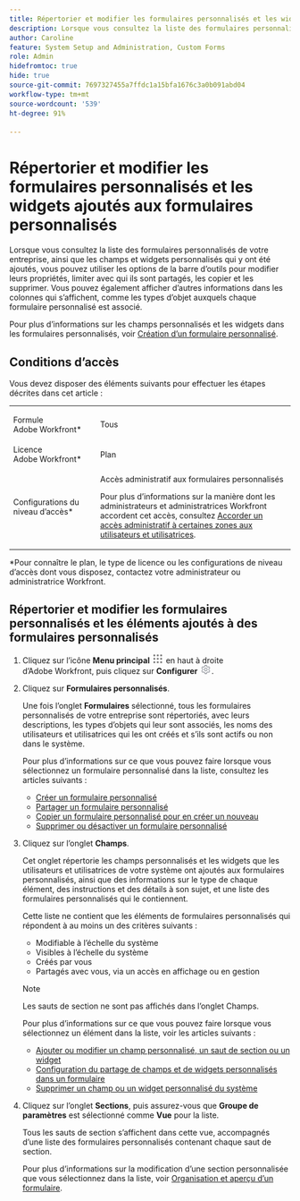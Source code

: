 ```yaml
---
title: Répertorier et modifier les formulaires personnalisés et les widgets ajoutés aux formulaires personnalisés
description: Lorsque vous consultez la liste des formulaires personnalisés de votre entreprise, ainsi que les champs et widgets personnalisés qui y ont été ajoutés, vous pouvez utiliser les options de la barre d’outils pour modifier leurs propriétés, limiter avec qui ils sont partagés, les copier et les supprimer. Vous pouvez également afficher d’autres informations dans les colonnes qui s’affichent, comme les types d’objet auxquels chaque formulaire personnalisé est associé.
author: Caroline
feature: System Setup and Administration, Custom Forms
role: Admin
hidefromtoc: true
hide: true
source-git-commit: 7697327455a7ffdc1a15bfa1676c3a0b091abd04
workflow-type: tm+mt
source-wordcount: '539'
ht-degree: 91%

---
```



# Répertorier et modifier les formulaires personnalisés et les widgets ajoutés aux formulaires personnalisés

Lorsque vous consultez la liste des formulaires personnalisés de votre entreprise, ainsi que les champs et widgets personnalisés qui y ont été ajoutés, vous pouvez utiliser les options de la barre d’outils pour modifier leurs propriétés, limiter avec qui ils sont partagés, les copier et les supprimer. Vous pouvez également afficher d’autres informations dans les colonnes qui s’affichent, comme les types d’objet auxquels chaque formulaire personnalisé est associé.

Pour plus d’informations sur les champs personnalisés et les widgets dans les formulaires personnalisés, voir [Création d’un formulaire personnalisé](/help/quicksilver/administration-and-setup/customize-workfront/create-manage-custom-forms/form-designer/design-a-form/design-a-form.md).

## Conditions d’accès

Vous devez disposer des éléments suivants pour effectuer les étapes décrites dans cet article :

<table style="table-layout:auto"> 
 <col> 
 <col> 
 <tbody> 
  <tr data-mc-conditions=""> 
   <td role="rowheader"> <p>Formule Adobe Workfront*</p> </td> 
   <td>Tous</td> 
  </tr> 
  <tr> 
   <td role="rowheader">Licence Adobe Workfront*</td> 
   <td>Plan</td> 
  </tr> 
  <tr data-mc-conditions=""> 
   <td role="rowheader">Configurations du niveau d’accès*</td> 
   <td> <p>Accès administratif aux formulaires personnalisés</p> <p>Pour plus d’informations sur la manière dont les administrateurs et administratrices Workfront accordent cet accès, consultez <a href="../../../administration-and-setup/add-users/configure-and-grant-access/grant-users-admin-access-certain-areas.md" class="MCXref xref">Accorder un accès administratif à certaines zones aux utilisateurs et utilisatrices</a>.</p> </td> 
  </tr> 
 </tbody> 
</table>

&#42;Pour connaître le plan, le type de licence ou les configurations de niveau d’accès dont vous disposez, contactez votre administrateur ou administratrice Workfront.

## Répertorier et modifier les formulaires personnalisés et les éléments ajoutés à des formulaires personnalisés

1. Cliquez sur l’icône **Menu principal** ![](assets/main-menu-icon.png) en haut à droite d’Adobe Workfront, puis cliquez sur **Configurer** ![](assets/gear-icon-settings.png).

1. Cliquez sur **Formulaires personnalisés**.

   Une fois l’onglet **Formulaires** sélectionné, tous les formulaires personnalisés de votre entreprise sont répertoriés, avec leurs descriptions, les types d’objets qui leur sont associés, les noms des utilisateurs et utilisatrices qui les ont créés et s’ils sont actifs ou non dans le système.

   Pour plus d’informations sur ce que vous pouvez faire lorsque vous sélectionnez un formulaire personnalisé dans la liste, consultez les articles suivants :

   * [Créer un formulaire personnalisé](/help/quicksilver/administration-and-setup/customize-workfront/create-manage-custom-forms/form-designer/design-a-form/design-a-form.md)
   * [Partager un formulaire personnalisé](../../../administration-and-setup/customize-workfront/create-manage-custom-forms/share-access-to-a-custom-form.md)
   * [Copier un formulaire personnalisé pour en créer un nouveau](/help/quicksilver/administration-and-setup/customize-workfront/create-manage-custom-forms/list-edit-share-custom-forms-and-custom-fields.md)
   * [Supprimer ou désactiver un formulaire personnalisé](../../../administration-and-setup/customize-workfront/create-manage-custom-forms/delete-or-deactivate-a-custom-form.md)

1. Cliquez sur l’onglet **Champs**.

   Cet onglet répertorie les champs personnalisés et les widgets que les utilisateurs et utilisatrices de votre système ont ajoutés aux formulaires personnalisés, ainsi que des informations sur le type de chaque élément, des instructions et des détails à son sujet, et une liste des formulaires personnalisés qui le contiennent.

   Cette liste ne contient que les éléments de formulaires personnalisés qui répondent à au moins un des critères suivants :

   * Modifiable à l’échelle du système
   * Visibles à l’échelle du système
   * Créés par vous
   * Partagés avec vous, via un accès en affichage ou en gestion

   >[!NOTE]
   >
   >Les sauts de section ne sont pas affichés dans l’onglet Champs.

   Pour plus d’informations sur ce que vous pouvez faire lorsque vous sélectionnez un élément dans la liste, voir les articles suivants :

   * [Ajouter ou modifier un champ personnalisé, un saut de section ou un widget](../../../administration-and-setup/customize-workfront/create-manage-custom-forms/edit-a-custom-field.md)
   * [Configuration du partage de champs et de widgets personnalisés dans un formulaire](/help/quicksilver/administration-and-setup/customize-workfront/create-manage-custom-forms/form-designer/manage-a-form/share-custom-fields.md)
   * [Supprimer un champ ou un widget personnalisé du système](../../../administration-and-setup/customize-workfront/create-manage-custom-forms/delete-a-custom-field.md)

1. Cliquez sur l’onglet **Sections**, puis assurez-vous que **Groupe de paramètres** est sélectionné comme **Vue** pour la liste.

   Tous les sauts de section s’affichent dans cette vue, accompagnés d’une liste des formulaires personnalisés contenant chaque saut de section.

   Pour plus d’informations sur la modification d’une section personnalisée que vous sélectionnez dans la liste, voir [Organisation et aperçu d’un formulaire](/help/quicksilver/administration-and-setup/customize-workfront/create-manage-custom-forms/form-designer/design-a-form/organize-a-form.md).

